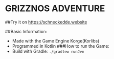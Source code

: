 # GRIZZNOS ADVENTURE



##Try it on https://schneckedde.website


##Basic Information:
- Made with the Game Engine Korge(Korlibs)
- Programmed in Kotlin
###How to run the Game:
- Build with Gradle: `./gradlew runJvm`

